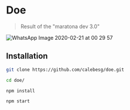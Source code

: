 # Doe

> Result of the "maratona dev 3.0"

![WhatsApp Image 2020-02-21 at 00 29 57](https://user-images.githubusercontent.com/36782514/77574843-66221d80-6eb1-11ea-97df-6af000df98ce.jpeg)

## Installation

```sh
git clone https://github.com/calebesg/doe.git
```
```sh
cd doe/
```
```sh
npm install
```
```sh
npm start
```
